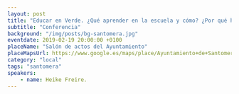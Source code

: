 ```yaml
---
layout: post
title: "Educar en Verde. ¿Qué aprender en la escuela y cómo? ¿Por qué hay tantos diagnósticos de hiperactividad y déficit de atención? ¿Qué les está pasando a los niños?"
subtitle: "Conferencia"
background: "/img/posts/bg-santomera.jpg"
eventdate: 2019-02-19 20:00:00 +0100
placeName: "Salón de actos del Ayuntamiento"
placeMapsUrl: https://www.google.es/maps/place/Ayuntamiento+de+Santomera/@38.061672,-1.0509643,17z/data=!3m1!4b1!4m5!3m4!1s0xd639b583c56b34d:0xecb076faf4091426!8m2!3d38.0616678!4d-1.0487756
category: "local"
tags: "santomera"
speakers:
    - name: Heike Freire.
---
```

